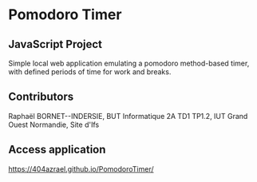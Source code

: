 # Pomodoro Timer
## JavaScript Project
Simple local web application emulating a pomodoro method-based timer, with defined periods of time for work and breaks.

## Contributors
Raphaël BORNET--INDERSIE, BUT Informatique 2A TD1 TP1.2, IUT Grand Ouest Normandie, Site d'Ifs

## Access application
https://404azrael.github.io/PomodoroTimer/
